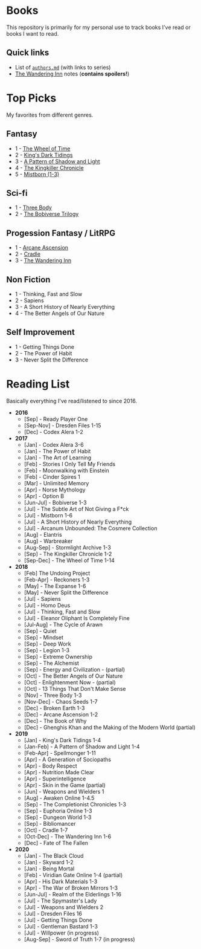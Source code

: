 # Books

This repository is primarily for my personal use to track books I've read or books I want to read.

## Quick links

- List of [`authors.md`](/authors.md) (with links to series)
- [The Wandering Inn](./fiction/fantasy/lit-rpg/wandering-inn/notes.md) notes (**contains spoilers!**)

# Top Picks

My favorites from different genres.

## Fantasy

- 1 - [The Wheel of Time](./fiction/fantasy/wheel-of-time.md)
- 2 - [King's Dark Tidings](./fiction/fantasy/kings-dark-tidings.md)
- 3 - [A Pattern of Shadow and Light](./fiction/fantasy/pattern-of-shadow-and-light.md)
- 4 - [The Kingkiller Chronicle](./fiction/fantasy/kingkiller-chronicle.md)
- 5 - [Mistborn (1-3)](./fiction/fantasy/mistborn.md)

## Sci-fi

- 1 - [Three Body](./fiction/sci-fi/three-body.md)
- 2 - [The Bobiverse Trilogy](./fiction/sci-fi/bobiverse.md)

## Progession Fantasy / LitRPG

- 1 - [Arcane Ascension](./fiction/fantasy/arcane-ascension.md)
- 2 - [Cradle](./fiction/fantasy/lit-rpg/cradle.md)
- 3 - [The Wandering Inn](./fiction/fantasy/lit-rpg/wandering-inn.md)

## Non Fiction

- 1 - Thinking, Fast and Slow
- 2 - Sapiens
- 3 - A Short History of Nearly Everything
- 4 - The Better Angels of Our Nature

## Self Improvement

- 1 - Getting Things Done
- 2 - The Power of Habit
- 3 - Never Split the Difference

# Reading List

Basically everything I've read/listened to since 2016.

- **2016**
  - [Sep] - Ready Player One
  - [Sep-Nov] - Dresden Files 1-15
  - [Dec] - Codex Alera 1-2
- **2017**
  - [Jan] - Codex Alera 3-6
  - [Jan] - The Power of Habit
  - [Jan] - The Art of Learning
  - [Feb] - Stories I Only Tell My Friends
  - [Feb] - Moonwalking with Einstein
  - [Feb] - Cinder Spires 1
  - [Mar] - Unlimited Memory
  - [Apr] - Norse Mythology
  - [Apr] - Option B
  - [Jun-Jul] - Bobiverse 1-3
  - [Jul] - The Subtle Art of Not Giving a F*ck
  - [Jul] - Mistborn 1-6
  - [Jul] - A Short History of Nearly Everything
  - [Jul] - Arcanum Unbounded: The Cosmere Collection
  - [Aug] - Elantris
  - [Aug] - Warbreaker
  - [Aug-Sep] - Stormlight Archive 1-3
  - [Sep] - The Kingkiller Chronicle 1-2
  - [Sep-Dec] - The Wheel of Time 1-14
- **2018**
  - [Feb] The Undoing Project
  - [Feb-Apr] - Reckoners 1-3
  - [May] - The Expanse 1-6
  - [May] - Never Split the Difference
  - [Jul] - Sapiens
  - [Jul] - Homo Deus
  - [Jul] - Thinking, Fast and Slow
  - [Jul] - Eleanor Oliphant Is Completely Fine
  - [Jul-Aug] - The Cycle of Arawn
  - [Sep] - Quiet
  - [Sep] - Mindset
  - [Sep] - Deep Work
  - [Sep] - Legion 1-3
  - [Sep] - Extreme Ownership
  - [Sep] - The Alchemist
  - [Sep] - Energy and Civilization - (partial)
  - [Oct] - The Better Angels of Our Nature
  - [Oct] - Enlightenment Now - (partial)
  - [Oct] - 13 Things That Don't Make Sense
  - [Nov] - Three Body 1-3
  - [Nov-Dec] - Chaos Seeds 1-7
  - [Dec] - Broken Earth 1-3
  - [Dec] - Arcane Ascension 1-2
  - [Dec] - The Book of Why  
  - [Dec] - Ghenghis Khan and the Making of the Modern World (partial)    
- **2019**
  - [Jan] - King's Dark Tidings 1-4
  - [Jan-Feb] - A Pattern of Shadow and Light 1-4
  - [Feb-Apr] - Spellmonger 1-11
  - [Apr] - A Generation of Sociopaths
  - [Apr] - Body Respect
  - [Apr] - Nutrition Made Clear
  - [Apr] - Superintelligence
  - [Apr] - Skin in the Game (partial)
  - [Jun] - Weapons and Wielders 1
  - [Aug] - Awaken Online 1-4.5
  - [Sep] - The Completionist Chronicles 1-3
  - [Sep] - Euphoria Online 1-3
  - [Sep] - Dungeon World 1-3
  - [Sep] - Bibliomancer
  - [Oct] - Cradle 1-7
  - [Oct-Dec] - The Wandering Inn 1-6
  - [Dec] - Fate of The Fallen
- **2020**
  - [Jan] - The Black Cloud
  - [Jan] - Skyward 1-2
  - [Jan] - Being Mortal
  - [Feb] - Viridian Gate Online 1-4 (partial)
  - [Apr] - His Dark Materials 1-3
  - [Apr] - The War of Broken Mirrors 1-3
  - [Jun-Jul] - Realm of the Elderlings 1-16
  - [Jul] - The Spymaster's Lady
  - [Jul] - Weapons and Wielders 2
  - [Jul] - Dresden Files 16
  - [Jul] - Getting Things Done
  - [Jul] - Gentleman Bastard 1-3
  - [Jul] - Willpower (in progress)
  - [Aug-Sep] - Sword of Truth 1-7 (in progress)
